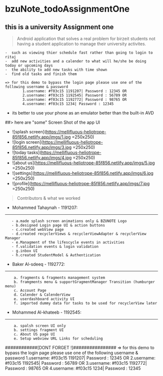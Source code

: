 # bzuNote_todoAssignmentOne
## this is a university Assignment one
>  Android application that solves a real problem for birzeit students
> not having a student application to manage their university activites.

    -  such as viewing thier schedule fast rather than going to login to ritaj
    -  add new activities and a calender to what will he/she be doing today or upcoming days 
    -  the ability to add new tasks with time shown
    -  find old tasks and finish them
    
    => for this demo to bypass the login page please use one of the following username & password
            1.username: #f03c15 1191207| Password : 12345 OR
            2.username: #f03c15 1192545| Password : 56789 OR
            3.username: #f03c15 1192772| Password : 98765 OR
            4.username: #f03c15 1234| Password : 12345 
* its better to use your phone as an emulator better than the built-in AVD

##> here are "some" Screen Shot of the app UI

- ![splash screen](https://mellifluous-heliotrope-85f856.netlify.app/imgs/1.jpg =250x250)
- ![login screen](https://mellifluous-heliotrope-85f856.netlify.app/imgs/3.jpg =250x250)
- ![today tasks](https://mellifluous-heliotrope-85f856.netlify.app/imgs/4.jpg =250x250)
- ![about us](https://mellifluous-heliotrope-85f856.netlify.app/imgs/5.jpg =250x250)
- ![settings](https://mellifluous-heliotrope-85f856.netlify.app/imgs/6.jpg =250x250)
-  ![profile](https://mellifluous-heliotrope-85f856.netlify.app/imgs/7.jpg =250x250)


> Contributors & what we worked
  - Mohammed Tahaynah - 1191207:
-------------------------------------
       - a.made splash screen animations only & BZUNOTE Logo 
       - b.designed Login page UI & action buttons 
       - c.created webView page 
       - d.created recyclerViews & recyclerViewAdapter & recyclerView Manager 
       - e.Managment of the lifescycle events in activities 
       - f.validation events & login validation 
       - g.inbox UI 
       - h.created StudentModel & Authentication

 - Baker Al-sdeeq - 1192772:
  ----------------------------------------
        a. fragments & fragments management system 
        b. framgments menu & supportGragmentManager Transition (humburger menu) 
        c. Account Page
        d. Calender & CalenderView
        e. userdashboard activity UI
        f. imported dummy data for tasks to be used for recyclerView later
    
  - Mohammed Al-khateeb - 1192545:
----------------------------------
        a. spalsh screen UI only 
        b. settings fragment UI 
        c. About US page UI
        e. Setup webview URL Links for scheduling


############[DONT FORGET !]################
    => for this demo to bypass the login page please use one of the following username & password
            1.username: #f03c15 1191207| Password : 12345 OR
            2.username: #f03c15 1192545| Password : 56789 OR
            3.username: #f03c15 1192772| Password : 98765 OR
            4.username: #f03c15 1234| Password : 12345 